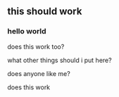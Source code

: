 ## this should work

### hello world

does this work too?

what other things should i put here?

does anyone like me?

does this work
